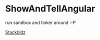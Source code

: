 # ShowAndTellAngular

run sandbox and tinker around :-P

[Stackblitz](https://stackblitz.com/~/github.com/janpauldahlke/ccwt-example)
